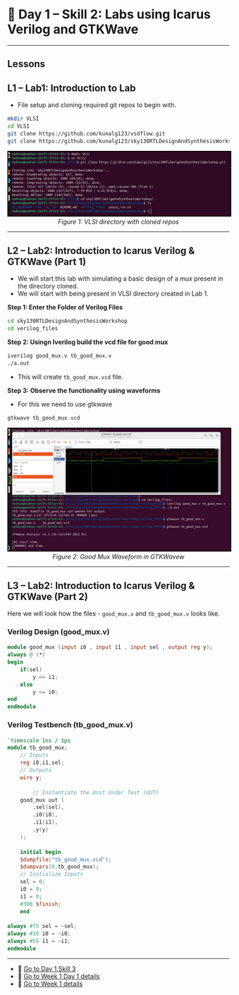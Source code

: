 # 🔹 Day 1 – Skill 2: Labs using Icarus Verilog and GTKWave

---

## Lessons

## L1 – Lab1: Introduction to Lab

- File setup and cloning required git repos to begin with.

````bash
mkdir VLSI
cd VLSI
git clone https://github.com/kunalg123/vsdflow.git
git clone https://github.com/kunalg123/sky130RTLDesignAndSynthesisWorkshop.git
````

<p align="center">
  <img src="../W1_images/VLSI_dir.png" alt="Snapshot of VLSI Directory" width="600" style="border:2px solid black;"/>
  <br/>
  <em>Figure 1: VLSI directory with cloned repos</em>
</p>

---

## L2 – Lab2: Introduction to Icarus Verilog & GTKWave (Part 1)

- We will start this lab with simulating a basic design of a mux present in the directory cloned.
- We will start with being present in VLSI directory created in Lab 1.

**Step 1: Enter the Folder of Verilog Files**

````bash
cd sky130RTLDesignAndSynthesisWorkshop
cd verilog_files
````

**Step 2: Usingn Iverilog build the vcd file for good mux**

````bash
iverilog good_mux.v tb_good_mux.v
./a.out
````
- This will create `tb_good_mux.vcd` file.

**Step 3: Observe the functionality using waveforms**
- For this we need to use gtkwave

````bash
gtkwave tb_good_mux.vcd
````

<p align="center">
  <img src="../W1_images/good_mux_waveform.png" alt="O4 and Applications" width="600" style="border:2px solid black;"/>
  <br/>
  <em>Figure 2: Good Mux Waveform in GTKWavew</em>
</p>

---

## L3 – Lab2: Introduction to Icarus Verilog & GTKWave (Part 2)

Here we will look how the files - `good_mux.v` and `tb_good_mux.v` looks like.

### Verilog Design (good_mux.v)

````verilog
module good_mux (input i0 , input i1 , input sel , output reg y);
always @ (*)
begin
	if(sel)
		y <= i1;
	else 
		y <= i0;
end
endmodule
````

### Verilog Testbench (tb_good_mux.v)

````verilog
`timescale 1ns / 1ps
module tb_good_mux;
	// Inputs
	reg i0,i1,sel;
	// Outputs
	wire y;

        // Instantiate the Unit Under Test (UUT)
	good_mux uut (
		.sel(sel),
		.i0(i0),
		.i1(i1),
		.y(y)
	);

	initial begin
	$dumpfile("tb_good_mux.vcd");
	$dumpvars(0,tb_good_mux);
	// Initialize Inputs
	sel = 0;
	i0 = 0;
	i1 = 0;
	#300 $finish;
	end

always #75 sel = ~sel;
always #10 i0 = ~i0;
always #55 i1 = ~i1;
endmodule
````

---

- 📄 [Go to Day 1 Skill 3](./D1SK3_Introduction_to_Yosys_and_Logic_Synthesis.md)
- 📄 [Go to Week 1 Day 1 details](./W1_D1_readme.md)
- 📄 [Go to Week 1 details](../Week_1_readme.md)

